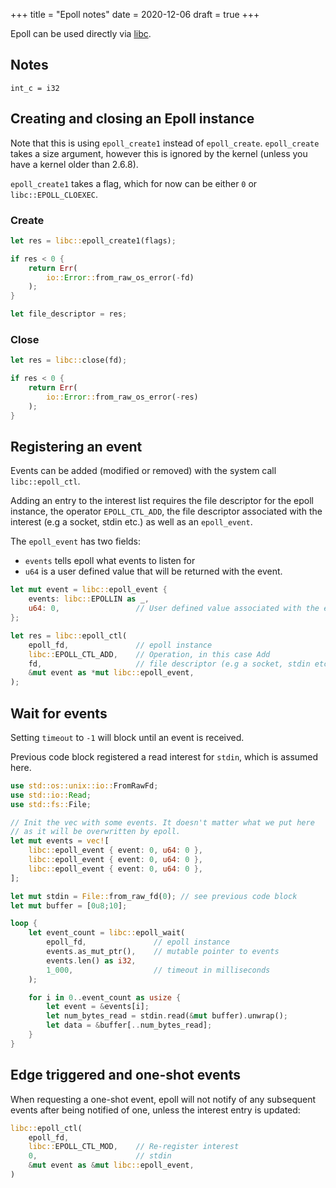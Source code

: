 +++
title = "Epoll notes"
date = 2020-12-06
draft = true
+++

Epoll can be used directly via [libc](https://crates.io/crates/libc).

## Notes

`int_c = i32`

## Creating and closing an Epoll instance

Note that this is using `epoll_create1` instead of `epoll_create`.
`epoll_create` takes a size argument, however this is ignored by the kernel
(unless you have a kernel older than 2.6.8).

`epoll_create1` takes a flag, which for now can be either `0` or
`libc::EPOLL_CLOEXEC`.

### Create

```rust
let res = libc::epoll_create1(flags);

if res < 0 {
    return Err(
        io::Error::from_raw_os_error(-fd)
    );
}

let file_descriptor = res;
```

### Close

```rust
let res = libc::close(fd);

if res < 0 {
    return Err(
        io::Error::from_raw_os_error(-res)
    );
}
```

## Registering an event

Events can be added (modified or removed) with the system call
`libc::epoll_ctl`.

Adding an entry to the interest list requires the file descriptor for the epoll
instance, the operator `EPOLL_CTL_ADD`, the file descriptor associated with the
interest (e.g a socket, stdin etc.) as well as an `epoll_event`.

The `epoll_event` has two fields:

* `events` tells epoll what events to listen for
* `u64` is a user defined value that will be returned with the event.

```rust
let mut event = libc::epoll_event {
    events: libc::EPOLLIN as _,
    u64: 0,                 // User defined value associated with the entry
};

let res = libc::epoll_ctl(
    epoll_fd,               // epoll instance
    libc::EPOLL_CTL_ADD,    // Operation, in this case Add
    fd,                     // file descriptor (e.g a socket, stdin etc.)
    &mut event as *mut libc::epoll_event,
);
```

## Wait for events

Setting `timeout` to `-1` will block until an event is received.

Previous code block registered a read interest for `stdin`, which is assumed
here.

```rust
use std::os::unix::io::FromRawFd;
use std::io::Read;
use std::fs::File;

// Init the vec with some events. It doesn't matter what we put here
// as it will be overwritten by epoll.
let mut events = vec![
    libc::epoll_event { event: 0, u64: 0 },
    libc::epoll_event { event: 0, u64: 0 },
    libc::epoll_event { event: 0, u64: 0 },
];

let mut stdin = File::from_raw_fd(0); // see previous code block
let mut buffer = [0u8;10];

loop {
    let event_count = libc::epoll_wait(
        epoll_fd,               // epoll instance
        events.as_mut_ptr(),    // mutable pointer to events
        events.len() as i32,
        1_000,                  // timeout in milliseconds
    );

    for i in 0..event_count as usize {
        let event = &events[i];
        let num_bytes_read = stdin.read(&mut buffer).unwrap();
        let data = &buffer[..num_bytes_read];
    }
}
```

## Edge triggered and one-shot events

When requesting a one-shot event, epoll will not notify of any subsequent
events after being notified of one, unless the interest entry is updated:

```rust
libc::epoll_ctl(
    epoll_fd,
    libc::EPOLL_CTL_MOD,    // Re-register interest
    0,                      // stdin
    &mut event as &mut libc::epoll_event,
)
```
